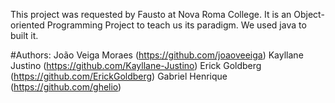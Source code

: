 This project was requested by Fausto at Nova Roma College.
It is an Object-oriented Programming Project to teach us its paradigm. We used java to built it.

#Authors:
  João Veiga Moraes (https://github.com/joaoveeiga)
  Kayllane Justino (https://github.com/Kayllane-Justino)
  Erick Goldberg (https://github.com/ErickGoldberg)
  Gabriel Henrique (https://github.com/ghelio)  
